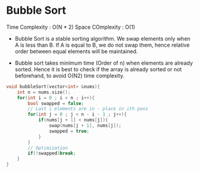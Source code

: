 # Bubble Sort

Time Complexity : O(N \* 2)
Space COmplexity : O(1)

- Bubble Sort is a stable sorting algorithm. We swap elements only when A is less than B. If A is equal to B, we do not swap them, hence relative order between equal elements will be maintained.

- Bubble sort takes minimum time (Order of n) when elements are already sorted. Hence it is best to check if the array is already sorted or not beforehand, to avoid O(N2) time complexity.

```cpp
void bubbleSort(vector<int> &nums){
    int n = nums.size();
    for(int i = 0 ; i < n ; i++){
        bool swapped = false;
        // Last i elements are in - place in ith pass
        for(int j = 0 ; j < n - i - 1 ; j++){
            if(nums[j + 1] < nums[j]){
                swap(nums[j + 1], nums[j]);
                swapped = true;
            }
        }
        // Optimization
        if(!swapped)break;
    }
}
```